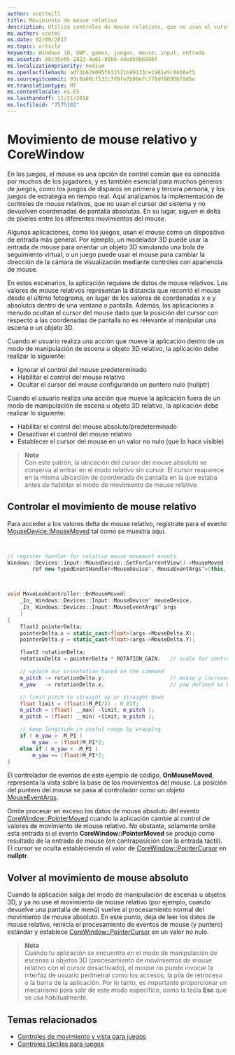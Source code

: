 ```yaml
---
author: scottmill
title: Movimiento de mouse relativo
description: Utiliza controles de mouse relativos, que no usan el cursor del sistema y no devuelven coordenadas de pantalla absolutas para el seguimiento del delta de píxeles entre los movimientos del mouse en los juegos.
ms.author: scotmi
ms.date: 02/08/2017
ms.topic: article
keywords: Windows 10, UWP, games, juegos, mouse, input, entrada
ms.assetid: 08c35e05-2822-4a01-85b8-44edb9b6898f
ms.localizationpriority: medium
ms.openlocfilehash: adf3b629095f633521b99133ce1961e5c8408ef5
ms.sourcegitcommit: 93c0a60cf531c7d9fe7b00e7cf78df86906f9d6e
ms.translationtype: MT
ms.contentlocale: es-ES
ms.lasthandoff: 11/21/2018
ms.locfileid: "7575102"
---
```

# <a name="relative-mouse-movement-and-corewindow"></a>Movimiento de mouse relativo y CoreWindow

En los juegos, el mouse es una opción de control común que es conocida por muchos de los jugadores, y es también esencial para muchos géneros de juegos, como los juegos de disparos en primera y tercera persona, y los juegos de estrategia en tiempo real. Aquí analizamos la implementación de controles de mouse relativos, que no usan el cursor del sistema y no devuelven coordenadas de pantalla absolutas. En su lugar, siguen el delta de píxeles entre los diferentes movimientos del mouse.

Algunas aplicaciones, como los juegos, usan el mouse como un dispositivo de entrada más general. Por ejemplo, un modelador 3D puede usar la entrada de mouse para orientar un objeto 3D simulando una bola de seguimiento virtual, o un juego puede usar el mouse para cambiar la dirección de la cámara de visualización mediante controles con apariencia de mouse. 

En estos escenarios, la aplicación requiere de datos de mouse relativos. Los valores de mouse relativos representan la distancia que recorrió el mouse desde el último fotograma, en lugar de los valores de coordenadas x e y absolutos dentro de una ventana o pantalla. Además, las aplicaciones a menudo ocultan el cursor del mouse dado que la posición del cursor con respecto a las coordenadas de pantalla no es relevante al manipular una escena o un objeto 3D. 

Cuando el usuario realiza una acción que mueve la aplicación dentro de un modo de manipulación de escena u objeto 3D relativo, la aplicación debe realizar lo siguiente: 
- Ignorar el control del mouse predeterminado
- Habilitar el control del mouse relativo
- Ocultar el cursor del mouse configurando un puntero nulo (nullptr) 

Cuando el usuario realiza una acción que mueve la aplicación fuera de un modo de manipulación de escena u objeto 3D relativo, la aplicación debe realizar lo siguiente: 
- Habilitar el control del mouse absoluto/predeterminado
- Desactivar el control del mouse relativo 
- Establecer el cursor del mouse en un valor no nulo (que lo hace visible)

> **Nota**  
Con este patrón, la ubicación del cursor del mouse absoluto se conserva al entrar en el modo relativo sin cursor. El cursor reaparece en la misma ubicación de coordenada de pantalla en la que estaba antes de habilitar el modo de movimiento de mouse relativo.

 

## <a name="handling-relative-mouse-movement"></a>Controlar el movimiento de mouse relativo


Para acceder a los valores delta de mouse relativo, regístrate para el evento [MouseDevice::MouseMoved](https://msdn.microsoft.com/library/windows/apps/xaml/windows.devices.input.mousedevice.mousemoved.aspx) tal como se muestra aquí.


```cpp


// register handler for relative mouse movement events
Windows::Devices::Input::MouseDevice::GetForCurrentView()->MouseMoved +=
        ref new TypedEventHandler<MouseDevice^, MouseEventArgs^>(this, &MoveLookController::OnMouseMoved);


```

```cpp


void MoveLookController::OnMouseMoved(
    _In_ Windows::Devices::Input::MouseDevice^ mouseDevice,
    _In_ Windows::Devices::Input::MouseEventArgs^ args
    )
{
    float2 pointerDelta;
    pointerDelta.x = static_cast<float>(args->MouseDelta.X);
    pointerDelta.y = static_cast<float>(args->MouseDelta.Y);

    float2 rotationDelta;
    rotationDelta = pointerDelta * ROTATION_GAIN;   // scale for control sensitivity

    // update our orientation based on the command
    m_pitch -= rotationDelta.y;                     // mouse y increases down, but pitch increases up
    m_yaw   -= rotationDelta.x;                     // yaw defined as CCW around y-axis

    // limit pitch to straight up or straight down
    float limit = (float)(M_PI/2) - 0.01f;
    m_pitch = (float) __max( -limit, m_pitch );
    m_pitch = (float) __min( +limit, m_pitch );

    // keep longitude in useful range by wrapping
    if ( m_yaw >  M_PI )
        m_yaw -= (float)M_PI*2;
    else if ( m_yaw < -M_PI )
        m_yaw += (float)M_PI*2;
}

```

El controlador de eventos de este ejemplo de código, **OnMouseMoved**, representa la vista sobre la base de los movimientos del mouse. La posición del puntero del mouse se pasa al controlador como un objeto [MouseEventArgs](https://msdn.microsoft.com/library/windows/apps/xaml/windows.devices.input.mouseeventargs.aspx). 

Omite procesar en exceso los datos de mouse absoluto del evento [CoreWindow::PointerMoved](https://msdn.microsoft.com/library/windows/apps/xaml/windows.ui.core.corewindow.pointermoved.aspx) cuando la aplicación cambie al control de valores de movimiento de mouse relativo. No obstante, solamente omite esta entrada si el evento **CoreWindow::PointerMoved** se produjo como resultado de la entrada de mouse (en contraposición con la entrada táctil). El cursor se oculta estableciendo el valor de [CoreWindow::PointerCursor](https://msdn.microsoft.com/library/windows/apps/xaml/windows.ui.core.corewindow.pointercursor.aspx) en **nullptr**. 

## <a name="returning-to-absolute-mouse-movement"></a>Volver al movimiento de mouse absoluto

Cuando la aplicación salga del modo de manipulación de escenas u objetos 3D, y ya no use el movimiento de mouse relativo (por ejemplo, cuando devuelve una pantalla de menú) vuelve al procesamiento normal del movimiento de mouse absoluto. En este punto, deja de leer los datos de mouse relativo, reinicia el procesamiento de eventos de mouse (y puntero) estándar y establece [CoreWindow::PointerCursor](https://msdn.microsoft.com/library/windows/apps/xaml/windows.ui.core.corewindow.pointercursor.aspx) en un valor no nulo. 

> **Nota**  
Cuando tu aplicación se encuentra en el modo de manipulación de escenas u objetos 3D (procesamiento de movimientos de mouse relativo con el cursor desactivado), el mouse no puede invocar la interfaz de usuario perimetral como los accesos, la pila de retroceso o la barra de la aplicación. Por lo tanto, es importante proporcionar un mecanismo para salir de este modo específico, como la tecla **Esc** que se usa habitualmente.

## <a name="related-topics"></a>Temas relacionados

* [Controles de movimiento y vista para juegos](tutorial--adding-move-look-controls-to-your-directx-game.md) 
* [Controles táctiles para juegos](tutorial--adding-touch-controls-to-your-directx-game.md)